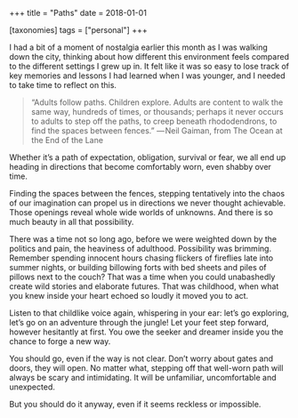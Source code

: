 +++
title =  "Paths"
date = 2018-01-01

[taxonomies]
tags = ["personal"]
+++

I had a bit of a moment of nostalgia earlier this month as I was walking down the city, thinking about how different this environment feels compared to the different settings I grew up in. It felt like it was so easy to lose track of key memories and lessons I had learned when I was younger, and I needed to take time to reflect on this.

<!-- more -->

> “Adults follow paths. Children explore. Adults are content to walk the same way, hundreds of times, or thousands; perhaps it never occurs to adults to step off the paths, to creep beneath rhododendrons, to find the spaces between fences.”
>   — Neil Gaiman, from The Ocean at the End of the Lane

Whether it’s a path of expectation, obligation, survival or fear, we all end up heading in directions that become comfortably worn, even shabby over time.

Finding the spaces between the fences, stepping tentatively into the chaos of our imagination can propel us in directions we never thought achievable. Those openings reveal whole wide worlds of unknowns. And there is so much beauty in all that possibility.

There was a time not so long ago, before we were weighted down by the politics and pain, the heaviness of adulthood. Possibility was brimming. Remember spending innocent hours chasing flickers of fireflies late into summer nights, or building billowing forts with bed sheets and piles of pillows next to the couch? That was a time when you could unabashedly create wild stories and elaborate futures. That was childhood, when what you knew inside your heart echoed so loudly it moved you to act.

Listen to that childlike voice again, whispering in your ear: let’s go exploring, let’s go on an adventure through the jungle! Let your feet step forward, however hesitantly at first. You owe the seeker and dreamer inside you the chance to forge a new way.

You should go, even if the way is not clear. Don’t worry about gates and doors, they will open. No matter what, stepping off that well-worn path will always be scary and intimidating. It will be unfamiliar, uncomfortable and unexpected.

But you should do it anyway, even if it seems reckless or impossible.
